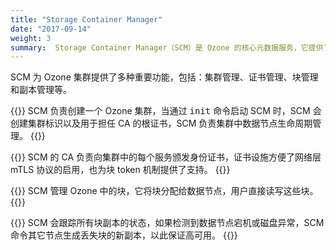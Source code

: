 ```yaml
---
title: "Storage Container Manager"
date: "2017-09-14"
weight: 3
summary:  Storage Container Manager（SCM）是 Ozone 的核心元数据服务，它提供了 Ozone 的分布式数据块服务层。
---
```

<!---
  Licensed to the Apache Software Foundation (ASF) under one or more
  contributor license agreements.  See the NOTICE file distributed with
  this work for additional information regarding copyright ownership.
  The ASF licenses this file to You under the Apache License, Version 2.0
  (the "License"); you may not use this file except in compliance with
  the License.  You may obtain a copy of the License at

      http://www.apache.org/licenses/LICENSE-2.0

  Unless required by applicable law or agreed to in writing, software
  distributed under the License is distributed on an "AS IS" BASIS,
  WITHOUT WARRANTIES OR CONDITIONS OF ANY KIND, either express or implied.
  See the License for the specific language governing permissions and
  limitations under the License.
-->

SCM 为 Ozone 集群提供了多种重要功能，包括：集群管理、证书管理、块管理和副本管理等。

{{<card title="集群管理" icon="tasks">}}
SCM 负责创建一个 Ozone 集群，当通过 <kbd>init</kbd> 命令启动 SCM 时，SCM 会创建集群标识以及用于担任 CA 的根证书，SCM 负责集群中数据节点生命周期管理。
{{</card>}}

{{<card title="服务身份管理" icon="eye-open">}}
SCM 的 CA 负责向集群中的每个服务颁发身份证书，证书设施方便了网络层 mTLS 协议的启用，也为块 token 机制提供了支持。
{{</card>}}

{{<card title="块管理" icon="th">}}
SCM 管理 Ozone 中的块，它将块分配给数据节点，用户直接读写这些块。
{{</card>}}

{{<card title="副本管理" icon="link">}}
SCM 会跟踪所有块副本的状态，如果检测到数据节点宕机或磁盘异常，SCM 命令其它节点生成丢失块的新副本，以此保证高可用。
{{</card>}}